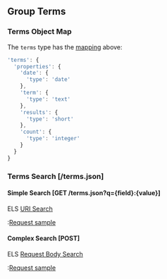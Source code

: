## Group Terms

### Terms Object Map

The `terms` type has the
[mapping](https://www.elastic.co/guide/en/elasticsearch/reference/current/mapping.html) above:

```javascript
'terms': {
  'properties': {
    'date': {
      'type': 'date'
    },
    'term': {
      'type': 'text'
    },
    'results': {
      'type': 'short'
    },
    'count': {
      'type': 'integer'
    }
  }
}
```

### Terms Search [/terms.json]

#### Simple Search [GET /terms.json?q={field}:{value}]

ELS [URI Search](https://www.elastic.co/guide/en/elasticsearch/reference/current/search-uri-request.html)

:[Request sample](.simple-search.apib)

#### Complex Search [POST]

ELS [Request Body Search](https://www.elastic.co/guide/en/elasticsearch/reference/current/search-request-body.html)

:[Request sample](.complex-search.apib)
